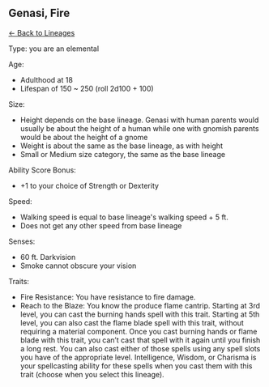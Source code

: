 ## Genasi, Fire

[<- Back to Lineages](./index.md)

Type: you are an elemental

Age:

- Adulthood at 18
- Lifespan of 150 ~ 250 (roll 2d100 + 100)

Size:

- Height depends on the base lineage. Genasi with human parents would usually be about the height of a human while one with gnomish parents would be about the height of a gnome
- Weight is about the same as the base lineage, as with height
- Small or Medium size category, the same as the base lineage

Ability Score Bonus:

- +1 to your choice of Strength or Dexterity

Speed:

- Walking speed is equal to base lineage's walking speed + 5 ft.
- Does not get any other speed from base lineage

Senses:

- 60 ft. Darkvision
- Smoke cannot obscure your vision

Traits:

- Fire Resistance: You have resistance to fire damage.
- Reach to the Blaze: You know the produce flame cantrip. Starting at 3rd level, you can cast the burning hands spell with this trait. Starting at 5th level, you can also cast the flame blade spell with this trait, without requiring a material component. Once you cast burning hands or flame blade with this trait, you can’t cast that spell with it again until you finish a long rest. You can also cast either of those spells using any spell slots you have of the appropriate level. Intelligence, Wisdom, or Charisma is your spellcasting ability for these spells when you cast them with this trait (choose when you select this lineage).

